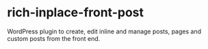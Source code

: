 # rich-inplace-front-post
WordPress plugin to create, edit inline and manage posts, pages and custom posts from the front end.
